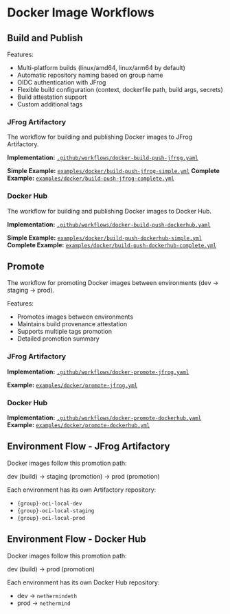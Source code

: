 # Docker Image Workflows

## Build and Publish

Features:
- Multi-platform builds (linux/amd64, linux/arm64 by default)
- Automatic repository naming based on group name
- OIDC authentication with JFrog
- Flexible build configuration (context, dockerfile path, build args, secrets)
- Build attestation support
- Custom additional tags

### JFrog Artifactory

The workflow for building and publishing Docker images to JFrog Artifactory.

**Implementation:** [`.github/workflows/docker-build-push-jfrog.yaml`](../../.github/workflows/docker-build-push-jfrog.yaml)

**Simple Example:** [`examples/docker/build-push-jfrog-simple.yml`](./build-push-jfrog-simple.yml)
**Complete Example:** [`examples/docker/build-push-jfrog-complete.yml`](./build-push-jfrog-complete.yml)


### Docker Hub

The workflow for building and publishing Docker images to Docker Hub.

**Implementation:** [`.github/workflows/docker-build-push-dockerhub.yaml`](../../.github/workflows/docker-build-push-dockerhub.yaml)

**Simple Example:** [`examples/docker/build-push-dockerhub-simple.yml`](./build-push-dockerhub-simple.yml)
**Complete Example:** [`examples/docker/build-push-dockerhub-complete.yml`](./build-push-dockerhub-complete.yml)


## Promote

The workflow for promoting Docker images between environments (dev → staging → prod).

Features:
- Promotes images between environments
- Maintains build provenance attestation
- Supports multiple tags promotion
- Detailed promotion summary

### JFrog Artifactory

**Implementation:** [`.github/workflows/docker-promote-jfrog.yaml`](../../.github/workflows/docker-promote-jfrog.yaml)

**Example:** [`examples/docker/promote-jfrog.yml`](./promote-jfrog.yml)


### Docker Hub

**Implementation:** [`.github/workflows/docker-promote-dockerhub.yaml`](../../.github/workflows/docker-promote-dockerhub.yaml)
**Example:** [`examples/docker/promote-dockerhub.yml`](./promote-dockerhub.yml)


## Environment Flow - JFrog Artifactory

Docker images follow this promotion path:

dev (build) → staging (promotion) → prod (promotion)

Each environment has its own Artifactory repository:
- `{group}-oci-local-dev`
- `{group}-oci-local-staging`
- `{group}-oci-local-prod`

## Environment Flow - Docker Hub

Docker images follow this promotion path:

dev (build) → prod (promotion)

Each environment has its own Docker Hub repository:
- dev ->  `nethermindeth`
- prod -> `nethermind`